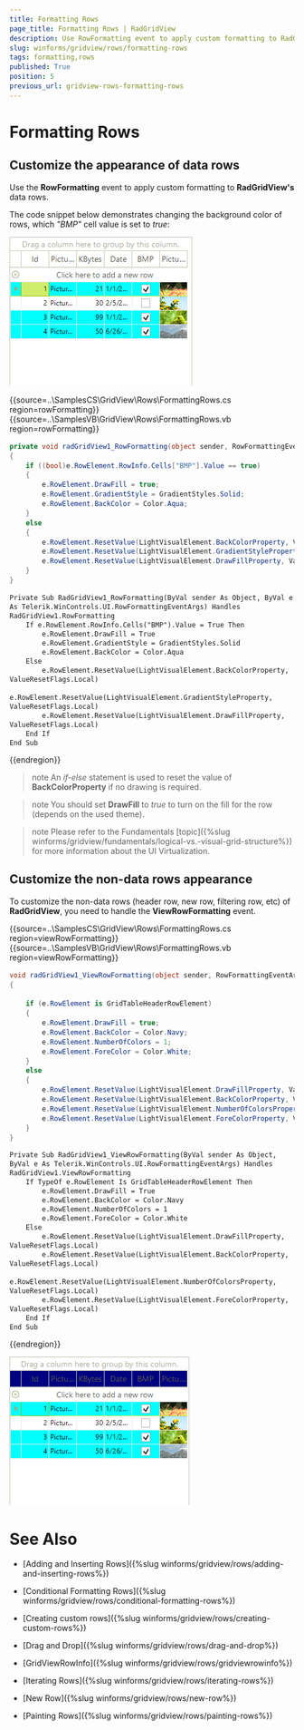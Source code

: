 ```yaml
---
title: Formatting Rows
page_title: Formatting Rows | RadGridView
description: Use RowFormatting event to apply custom formatting to RadGridView's data rows.
slug: winforms/gridview/rows/formatting-rows
tags: formatting,rows
published: True
position: 5
previous_url: gridview-rows-formatting-rows
---
```


# Formatting Rows

## Customize the appearance of data rows

Use the __RowFormatting__ event to apply custom formatting to __RadGridView's__ data rows.

The code snippet below demonstrates changing the background color of rows, which *"BMP"* cell value is set to *true*:

![](images/grid-rows-formatting-rows001.png)

{{source=..\SamplesCS\GridView\Rows\FormattingRows.cs region=rowFormatting}} 
{{source=..\SamplesVB\GridView\Rows\FormattingRows.vb region=rowFormatting}} 

````C#
private void radGridView1_RowFormatting(object sender, RowFormattingEventArgs e)
{
    if ((bool)e.RowElement.RowInfo.Cells["BMP"].Value == true)
    {
        e.RowElement.DrawFill = true;
        e.RowElement.GradientStyle = GradientStyles.Solid;
        e.RowElement.BackColor = Color.Aqua;
    }
    else
    {
        e.RowElement.ResetValue(LightVisualElement.BackColorProperty, ValueResetFlags.Local);
        e.RowElement.ResetValue(LightVisualElement.GradientStyleProperty, ValueResetFlags.Local);
        e.RowElement.ResetValue(LightVisualElement.DrawFillProperty, ValueResetFlags.Local);
    }
}

````
````VB.NET
Private Sub RadGridView1_RowFormatting(ByVal sender As Object, ByVal e As Telerik.WinControls.UI.RowFormattingEventArgs) Handles RadGridView1.RowFormatting
    If e.RowElement.RowInfo.Cells("BMP").Value = True Then
        e.RowElement.DrawFill = True
        e.RowElement.GradientStyle = GradientStyles.Solid
        e.RowElement.BackColor = Color.Aqua
    Else
        e.RowElement.ResetValue(LightVisualElement.BackColorProperty, ValueResetFlags.Local)
        e.RowElement.ResetValue(LightVisualElement.GradientStyleProperty, ValueResetFlags.Local)
        e.RowElement.ResetValue(LightVisualElement.DrawFillProperty, ValueResetFlags.Local)
    End If
End Sub

````

{{endregion}} 

>note An *if-else* statement is used to reset the value of __BackColorProperty__ if no drawing is required.
>

>note You should set __DrawFill__ to *true* to turn on the fill for the row (depends on the used theme).
>

>note Please refer to the Fundamentals [topic]({%slug winforms/gridview/fundamentals/logical-vs.-visual-grid-structure%}) for more information about the UI Virtualization.
>  

## Customize the non-data rows appearance

To customize the non-data rows (header row, new row, filtering row, etc) of **RadGridView**, you need to handle the __ViewRowFormatting__ event.

{{source=..\SamplesCS\GridView\Rows\FormattingRows.cs region=viewRowFormatting}} 
{{source=..\SamplesVB\GridView\Rows\FormattingRows.vb region=viewRowFormatting}} 

````C#
void radGridView1_ViewRowFormatting(object sender, RowFormattingEventArgs e)
{
    
    if (e.RowElement is GridTableHeaderRowElement)
    {
        e.RowElement.DrawFill = true;
        e.RowElement.BackColor = Color.Navy;
        e.RowElement.NumberOfColors = 1;
        e.RowElement.ForeColor = Color.White;
    }
    else
    {
        e.RowElement.ResetValue(LightVisualElement.DrawFillProperty, ValueResetFlags.Local);
        e.RowElement.ResetValue(LightVisualElement.BackColorProperty, ValueResetFlags.Local);
        e.RowElement.ResetValue(LightVisualElement.NumberOfColorsProperty, ValueResetFlags.Local);
        e.RowElement.ResetValue(LightVisualElement.ForeColorProperty, ValueResetFlags.Local);
    }
}

````
````VB.NET
Private Sub RadGridView1_ViewRowFormatting(ByVal sender As Object, ByVal e As Telerik.WinControls.UI.RowFormattingEventArgs) Handles RadGridView1.ViewRowFormatting
    If TypeOf e.RowElement Is GridTableHeaderRowElement Then
        e.RowElement.DrawFill = True
        e.RowElement.BackColor = Color.Navy
        e.RowElement.NumberOfColors = 1
        e.RowElement.ForeColor = Color.White
    Else
        e.RowElement.ResetValue(LightVisualElement.DrawFillProperty, ValueResetFlags.Local)
        e.RowElement.ResetValue(LightVisualElement.BackColorProperty, ValueResetFlags.Local)
        e.RowElement.ResetValue(LightVisualElement.NumberOfColorsProperty, ValueResetFlags.Local)
        e.RowElement.ResetValue(LightVisualElement.ForeColorProperty, ValueResetFlags.Local)
    End If
End Sub

````

{{endregion}} 


![grid-rows-formatting-rows 002](images/grid-rows-formatting-rows002.png)
# See Also
* [Adding and Inserting Rows]({%slug winforms/gridview/rows/adding-and-inserting-rows%})

* [Conditional Formatting Rows]({%slug winforms/gridview/rows/conditional-formatting-rows%})

* [Creating custom rows]({%slug winforms/gridview/rows/creating-custom-rows%})

* [Drag and Drop]({%slug winforms/gridview/rows/drag-and-drop%})

* [GridViewRowInfo]({%slug winforms/gridview/rows/gridviewrowinfo%})

* [Iterating Rows]({%slug winforms/gridview/rows/iterating-rows%})

* [New Row]({%slug winforms/gridview/rows/new-row%})

* [Painting Rows]({%slug winforms/gridview/rows/painting-rows%})

